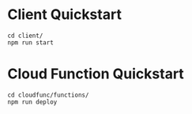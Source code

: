 # Client Quickstart

```console
cd client/
npm run start
```

# Cloud Function Quickstart

```console
cd cloudfunc/functions/
npm run deploy
```
